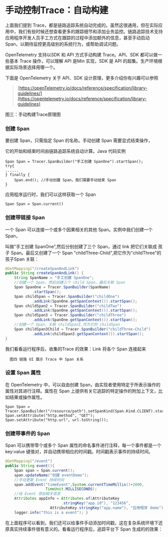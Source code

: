 # 手动控制Trace：自动构建

上面我们提到 Trace，都是链路追踪系统自动完成的。虽然这很通用，但在实际应用中，我们有些时候还想查看更多的跟踪细节和添加业务监控。链路追踪技术支持应用程序开发人员手工方式在跟踪的过程中添加额外的信息，甚至手动启动 Span，以期待监控更高级别的系统行为，或帮助调试问题。

OpenTelemetry 支持以SDK 和 API 方式手动构建 Trace。API、SDK 都可以做一些基本 Trace 操作，可以理解 API 是Min 实现，SDK 是 API 的超集。生产环境根据实际场景选择用哪一个。

下面是 OpenTelemetry 关于 API、SDK 设计原理，更多介绍你有兴趣可以参照

> [https://openTelemetry.io/docs/reference/specification/library-guidelines/](https://opentelemetry.io/docs/reference/specification/library-guidelines)

图三：手动构建Trace原理图

### 创建 Span

要创建 Span，只需指定 Span 的名称。手动创建 Span 需要显式结束操作，

它的开始和结束时间由链路追踪系统自动计算。Java 代码实例

```plain
Span Span = Tracer.SpanBuilder("手工创建 SpanOne").startSpan();
try{
......
} finally {
    Span.end(); //手动创建 Span，我们需要手动结束 Span
}
```
应用程序运行时，我们可以这样获取一个 Span
```plain
Span Span = Span.current()
```
### 创建带链接 Span

一个 Span 可以连接一个或多个因果相关的其他 Span。实例中我们创建一个 Span，

叫做"手工创建 SpanOne",然后分别创建了三个 Span，通过 link 把它们关联成 孩子 Span。最后又创建了一个 Span "childThree-Child",把它作为"childThree"的孩子Span 关联：

```java
@GetMapping("/createSpanAndLink")
public String createSpanAndLink() {
    String SpanName = "手工创建 SpanOne";
    //创建一个 Span，然后创建三个 child Span，最后关联 Span
    Span SpanOne = Tracer.SpanBuilder(SpanName)             
            .startSpan();
    Span childSpan = Tracer.SpanBuilder("childOne")
            .addLink(SpanOne.getSpanContext()).startSpan();
    Span childSpan2 = Tracer.SpanBuilder("childTwo")
            .addLink(SpanOne.getSpanContext()).startSpan();
    Span childSpan3 = Tracer.SpanBuilder("childThree")
            .addLink(SpanOne.getSpanContext()).startSpan();
    //创建一个 Span，关联 childSpan3,作为它的 childSpan
    Span childSpan3Child = Tracer.SpanBuilder("childThree-Child")
            .addLink(childSpan3.getSpanContext()).startSpan();
}
```
我们看看运行程序后，收集的Trace 的效果：Link 将各个 Span 连接起来
  

      图四 链路 UI 展示 Trace 中 Span 关系

### 设置 Span 属性

在 OpenTelemetry 中，可以自由创建 Span，由实现者使用特定于所表示操作的属性对其进行注释。属性在 Span 上提供有关它追踪的特定操作的附加上下文，比如结果或操作属性。

```plain
Span Span = Tracer.SpanBuilder("/resource/path").setSpanKind(Span.Kind.CLIENT).startSpan();
Span.setAttribute("http.method", "GET");
Span.setAttribute("http.url", url.toString());
```
### 创建带事件的 Span

Span 可以携带零个或多个 Span 属性的命名事件进行注释，每一个事件都是一个 key:value 键值对，并自动携带相应的时间戳。时间戳表示事件的持续时间。

```java
@GetMapping("/event")
public String event(){
	Span span = Span.current();    
	span.updateName("创建 eventDemo");	
	//手动更新 Event 持续时间
    span.addEvent("timeEvent",System.currentTimeMillis()+2000, 
                  TimeUnit.MILLISECONDS);  
    //给 Event 添加相关信息
    Attributes appInfo = Attributes.of(AttributeKey
                         .stringKey("app.id"), "123456",
                    AttributeKey.stringKey("app.name"), "应用程序 demo");     span.addEvent("auth.appinfo", appInfo);  
    logger.info("this is a event"); }
```
在上面程序可以看到，我们还可以给事件手动添加时间戳，这在复杂系统环境下还原真实持续事件很有意义的。看看运行程序后，追踪平台下 Span 生成的的效果：
#  

